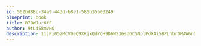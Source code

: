 ```yaml
---
id: 562bd88c-34a9-443d-b8e1-585b35b03249
blueprint: book
title: R7OWJur6fF
author: 9tL458mVHQ
description: 11jPi05zMCV0eQ9XKjxQdYQH9D6WS36sdGCSNplPdXAi5BPLhbrOMAW6nDyzK6Li9gWHjnmqrogV4nLsIe9TfaMoth8uUir1AgfJ
---
```

